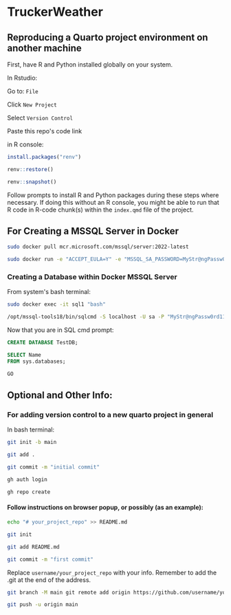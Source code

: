 # TruckerWeather

## Reproducing a Quarto project environment on another machine

First, have R and Python installed globally on your system.

In Rstudio:

Go to: `File`

Click `New Project`

Select `Version Control`

Paste this repo's code link

in R console:

``` r
install.packages("renv")
```

``` r
renv::restore()
```

``` r
renv::snapshot()
```

Follow prompts to install R and Python packages during these steps where necessary. If doing this without an R console, you might be able to run that R code in R-code chunk(s) within the `index.qmd` file of the project.

## For Creating a MSSQL Server in Docker

``` bash
sudo docker pull mcr.microsoft.com/mssql/server:2022-latest
```

``` bash
sudo docker run -e "ACCEPT_EULA=Y" -e "MSSQL_SA_PASSWORD=MyStr@ngPassw0rd11" -p 1433:1433 --name sql1 --hostname sql1 -d mcr.microsoft.com/mssql/server:2022-latest
```

### Creating a Database within Docker MSSQL Server

From system's bash terminal:

``` bash
sudo docker exec -it sql1 "bash"
```

``` bash
/opt/mssql-tools18/bin/sqlcmd -S localhost -U sa -P "MyStr@ngPassw0rd11" -C
```

Now that you are in SQL cmd prompt:

``` sql
CREATE DATABASE TestDB;
```

``` sql
SELECT Name
FROM sys.databases;
```

``` sql
GO
```

## Optional and Other Info:

### For adding version control to a new quarto project in general

In bash terminal:

``` bash
git init -b main 
```

``` bash
git add . 
```

``` bash
git commit -m "initial commit" 
```

``` bash
gh auth login 
```

``` bash
gh repo create
```

#### **Follow instructions on browser popup, or possibly (as an example):**

``` bash
echo "# your_project_repo" >> README.md 
```

``` bash
git init 
```

``` bash
git add README.md 
```

``` bash
git commit -m "first commit" 
```

Replace `username/your_project_repo` with your info. Remember to add the .git at the end of the address.

``` bash
git branch -M main git remote add origin https://github.com/username/your_project_ repo.git 
```

``` bash
git push -u origin main
```
